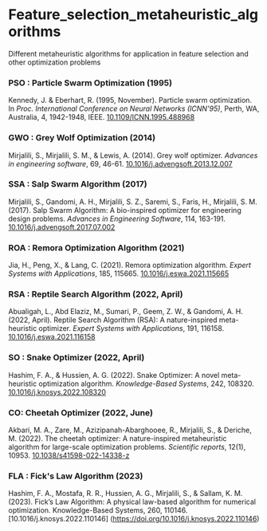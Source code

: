 # Feature_selection_metaheuristic_algorithms
 Different metaheuristic algorithms for application in feature selection and other optimization problems

### PSO : Particle Swarm Optimization (1995)
Kennedy, J. & Eberhart, R. (1995, November). Particle swarm optimization. In _Proc. International Conference on Neural Networks (ICNN'95)_, Perth, WA, Australia, 4, 1942-1948, IEEE. [10.1109/ICNN.1995.488968](https://doi.org/10.1109/ICNN.1995.488968)

### GWO : Grey Wolf Optimization (2014)
Mirjalili, S., Mirjalili, S. M., & Lewis, A. (2014). Grey wolf optimizer. _Advances in engineering software_, 69, 46-61. [10.1016/j.advengsoft.2013.12.007](https://doi.org/10.1016/j.advengsoft.2013.12.007) 

### SSA : Salp Swarm Algorithm (2017)
Mirjalili, S., Gandomi, A. H., Mirjalili, S. Z., Saremi, S., Faris, H., Mirjalili, S. M. (2017). Salp Swarm Algorithm: A bio-inspired optimizer for engineering design problems. _Advances in Engineering Software_, 114, 163-191. [10.1016/j.advengsoft.2017.07.002](https://doi.org/10.1016/j.advengsoft.2017.07.002)

### ROA : Remora Optimization Algorithm (2021)
Jia, H., Peng, X., & Lang, C. (2021). Remora optimization algorithm. _Expert Systems with Applications_, 185, 115665. [10.1016/j.eswa.2021.115665](https://doi.org/10.1016/j.eswa.2021.115665)

### RSA : Reptile Search Algorithm (2022, April)
Abualigah, L., Abd Elaziz, M., Sumari, P., Geem, Z. W., & Gandomi, A. H. (2022, April). Reptile Search Algorithm (RSA): A nature-inspired meta-heuristic optimizer. _Expert Systems with Applications_, 191, 116158. [10.1016/j.eswa.2021.116158](https://doi.org/10.1016/j.eswa.2021.116158) 

### SO : Snake Optimizer (2022, April)
Hashim, F. A., & Hussien, A. G. (2022). Snake Optimizer: A novel meta-heuristic optimization algorithm. _Knowledge-Based Systems_, 242, 108320. [10.1016/j.knosys.2022.108320](https://doi.org/10.1016/j.knosys.2022.108320) 

### CO: Cheetah Optimizer (2022, June)
Akbari, M. A., Zare, M., Azizipanah-Abarghooee, R., Mirjalili, S., & Deriche, M. (2022). The cheetah optimizer: A nature-inspired metaheuristic algorithm for large-scale optimization problems. _Scientific reports_, 12(1), 10953. [10.1038/s41598-022-14338-z](https://doi.org/10.1038/s41598-022-14338-z) 

### FLA : Fick's Law Algorithm (2023)
Hashim, F. A., Mostafa, R. R., Hussien, A. G., Mirjalili, S., & Sallam, K. M. (2023). Fick’s Law Algorithm: A physical law-based algorithm for numerical optimization. Knowledge-Based Systems, 260, 110146. [10.1016/j.knosys.2022.110146] (https://doi.org/10.1016/j.knosys.2022.110146)